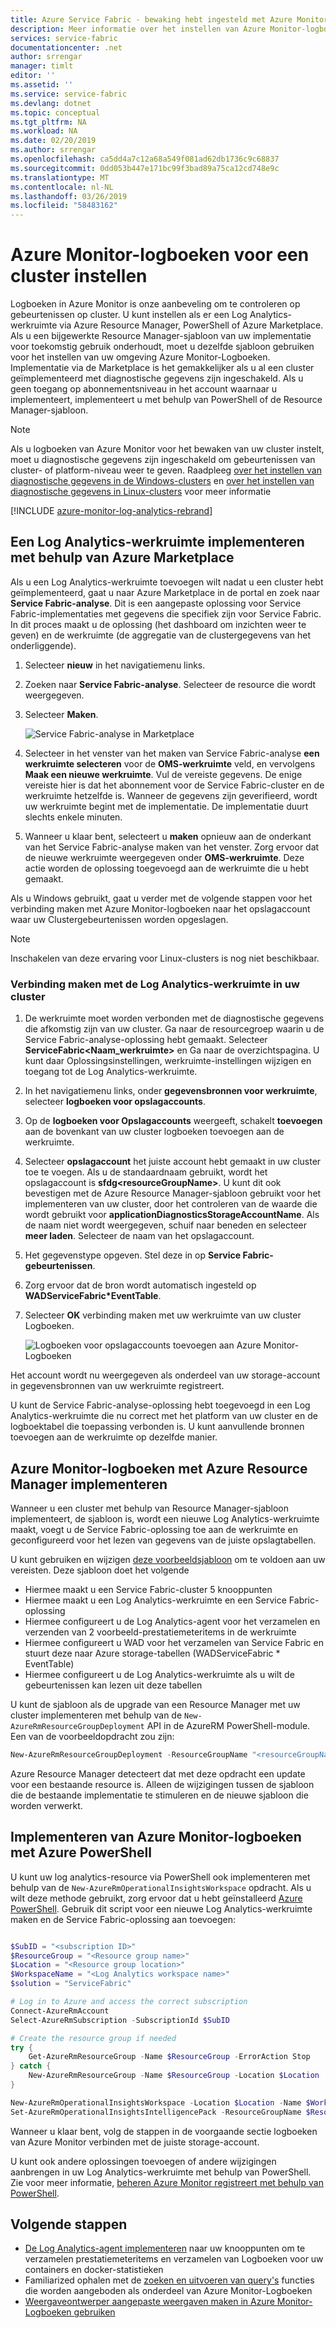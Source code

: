 ```yaml
---
title: Azure Service Fabric - bewaking hebt ingesteld met Azure Monitor-Logboeken | Microsoft Docs
description: Meer informatie over het instellen van Azure Monitor-logboeken voor het visualiseren en analyseren van gebeurtenissen voor het bewaken van uw Azure Service Fabric-clusters.
services: service-fabric
documentationcenter: .net
author: srrengar
manager: timlt
editor: ''
ms.assetid: ''
ms.service: service-fabric
ms.devlang: dotnet
ms.topic: conceptual
ms.tgt_pltfrm: NA
ms.workload: NA
ms.date: 02/20/2019
ms.author: srrengar
ms.openlocfilehash: ca5dd4a7c12a68a549f081ad62db1736c9c68837
ms.sourcegitcommit: 0dd053b447e171bc99f3bad89a75ca12cd748e9c
ms.translationtype: MT
ms.contentlocale: nl-NL
ms.lasthandoff: 03/26/2019
ms.locfileid: "58483162"
---
```

# <a name="set-up-azure-monitor-logs-for-a-cluster"></a>Azure Monitor-logboeken voor een cluster instellen

Logboeken in Azure Monitor is onze aanbeveling om te controleren op gebeurtenissen op cluster. U kunt instellen als er een Log Analytics-werkruimte via Azure Resource Manager, PowerShell of Azure Marketplace. Als u een bijgewerkte Resource Manager-sjabloon van uw implementatie voor toekomstig gebruik onderhoudt, moet u dezelfde sjabloon gebruiken voor het instellen van uw omgeving Azure Monitor-Logboeken. Implementatie via de Marketplace is het gemakkelijker als u al een cluster geïmplementeerd met diagnostische gegevens zijn ingeschakeld. Als u geen toegang op abonnementsniveau in het account waarnaar u implementeert, implementeert u met behulp van PowerShell of de Resource Manager-sjabloon.

> [!NOTE]
> Als u logboeken van Azure Monitor voor het bewaken van uw cluster instelt, moet u diagnostische gegevens zijn ingeschakeld om gebeurtenissen van cluster- of platform-niveau weer te geven. Raadpleeg [over het instellen van diagnostische gegevens in de Windows-clusters](service-fabric-diagnostics-event-aggregation-wad.md) en [over het instellen van diagnostische gegevens in Linux-clusters](service-fabric-diagnostics-event-aggregation-lad.md) voor meer informatie

[!INCLUDE [azure-monitor-log-analytics-rebrand](../../includes/azure-monitor-log-analytics-rebrand.md)]

## <a name="deploy-a-log-analytics-workspace-by-using-azure-marketplace"></a>Een Log Analytics-werkruimte implementeren met behulp van Azure Marketplace

Als u een Log Analytics-werkruimte toevoegen wilt nadat u een cluster hebt geïmplementeerd, gaat u naar Azure Marketplace in de portal en zoek naar **Service Fabric-analyse**. Dit is een aangepaste oplossing voor Service Fabric-implementaties met gegevens die specifiek zijn voor Service Fabric. In dit proces maakt u de oplossing (het dashboard om inzichten weer te geven) en de werkruimte (de aggregatie van de clustergegevens van het onderliggende).

1. Selecteer **nieuw** in het navigatiemenu links. 

2. Zoeken naar **Service Fabric-analyse**. Selecteer de resource die wordt weergegeven.

3. Selecteer **Maken**.

    ![Service Fabric-analyse in Marketplace](media/service-fabric-diagnostics-event-analysis-oms/service-fabric-analytics.png)

4. Selecteer in het venster van het maken van Service Fabric-analyse **een werkruimte selecteren** voor de **OMS-werkruimte** veld, en vervolgens **Maak een nieuwe werkruimte**. Vul de vereiste gegevens. De enige vereiste hier is dat het abonnement voor de Service Fabric-cluster en de werkruimte hetzelfde is. Wanneer de gegevens zijn geverifieerd, wordt uw werkruimte begint met de implementatie. De implementatie duurt slechts enkele minuten.

5. Wanneer u klaar bent, selecteert u **maken** opnieuw aan de onderkant van het Service Fabric-analyse maken van het venster. Zorg ervoor dat de nieuwe werkruimte weergegeven onder **OMS-werkruimte**. Deze actie worden de oplossing toegevoegd aan de werkruimte die u hebt gemaakt.

Als u Windows gebruikt, gaat u verder met de volgende stappen voor het verbinding maken met Azure Monitor-logboeken naar het opslagaccount waar uw Clustergebeurtenissen worden opgeslagen. 

>[!NOTE]
>Inschakelen van deze ervaring voor Linux-clusters is nog niet beschikbaar. 

### <a name="connect-the-log-analytics-workspace-to-your-cluster"></a>Verbinding maken met de Log Analytics-werkruimte in uw cluster 

1. De werkruimte moet worden verbonden met de diagnostische gegevens die afkomstig zijn van uw cluster. Ga naar de resourcegroep waarin u de Service Fabric-analyse-oplossing hebt gemaakt. Selecteer **ServiceFabric\<Naam_werkruimte\>**  en Ga naar de overzichtspagina. U kunt daar Oplossingsinstellingen, werkruimte-instellingen wijzigen en toegang tot de Log Analytics-werkruimte.

2. In het navigatiemenu links, onder **gegevensbronnen voor werkruimte**, selecteer **logboeken voor opslagaccounts**.

3. Op de **logboeken voor Opslagaccounts** weergeeft, schakelt **toevoegen** aan de bovenkant van uw cluster logboeken toevoegen aan de werkruimte.

4. Selecteer **opslagaccount** het juiste account hebt gemaakt in uw cluster toe te voegen. Als u de standaardnaam gebruikt, wordt het opslagaccount is **sfdg\<resourceGroupName\>**. U kunt dit ook bevestigen met de Azure Resource Manager-sjabloon gebruikt voor het implementeren van uw cluster, door het controleren van de waarde die wordt gebruikt voor **applicationDiagnosticsStorageAccountName**. Als de naam niet wordt weergegeven, schuif naar beneden en selecteer **meer laden**. Selecteer de naam van het opslagaccount.

5. Het gegevenstype opgeven. Stel deze in op **Service Fabric-gebeurtenissen**.

6. Zorg ervoor dat de bron wordt automatisch ingesteld op **WADServiceFabric\*EventTable**.

7. Selecteer **OK** verbinding maken met uw werkruimte van uw cluster Logboeken.

    ![Logboeken voor opslagaccounts toevoegen aan Azure Monitor-Logboeken](media/service-fabric-diagnostics-event-analysis-oms/add-storage-account.png)

Het account wordt nu weergegeven als onderdeel van uw storage-account in gegevensbronnen van uw werkruimte registreert.

U kunt de Service Fabric-analyse-oplossing hebt toegevoegd in een Log Analytics-werkruimte die nu correct met het platform van uw cluster en de logboektabel die toepassing verbonden is. U kunt aanvullende bronnen toevoegen aan de werkruimte op dezelfde manier.


## <a name="deploy-azure-monitor-logs-with-azure-resource-manager"></a>Azure Monitor-logboeken met Azure Resource Manager implementeren

Wanneer u een cluster met behulp van Resource Manager-sjabloon implementeert, de sjabloon is, wordt een nieuwe Log Analytics-werkruimte maakt, voegt u de Service Fabric-oplossing toe aan de werkruimte en geconfigureerd voor het lezen van gegevens van de juiste opslagtabellen.

U kunt gebruiken en wijzigen [deze voorbeeldsjabloon](https://github.com/Azure-Samples/service-fabric-cluster-templates/tree/master/5-VM-Windows-OMS-UnSecure) om te voldoen aan uw vereisten. Deze sjabloon doet het volgende

* Hiermee maakt u een Service Fabric-cluster 5 knooppunten
* Hiermee maakt u een Log Analytics-werkruimte en een Service Fabric-oplossing
* Hiermee configureert u de Log Analytics-agent voor het verzamelen en verzenden van 2 voorbeeld-prestatiemeteritems in de werkruimte
* Hiermee configureert u WAD voor het verzamelen van Service Fabric en stuurt deze naar Azure storage-tabellen (WADServiceFabric * EventTable)
* Hiermee configureert u de Log Analytics-werkruimte als u wilt de gebeurtenissen kan lezen uit deze tabellen


U kunt de sjabloon als de upgrade van een Resource Manager met uw cluster implementeren met behulp van de `New-AzureRmResourceGroupDeployment` API in de AzureRM PowerShell-module. Een van de voorbeeldopdracht zou zijn:

```powershell
New-AzureRmResourceGroupDeployment -ResourceGroupName "<resourceGroupName>" -TemplateFile "<templatefile>.json" 
``` 

Azure Resource Manager detecteert dat met deze opdracht een update voor een bestaande resource is. Alleen de wijzigingen tussen de sjabloon die de bestaande implementatie te stimuleren en de nieuwe sjabloon die worden verwerkt.

## <a name="deploy-azure-monitor-logs-with-azure-powershell"></a>Implementeren van Azure Monitor-logboeken met Azure PowerShell

U kunt uw log analytics-resource via PowerShell ook implementeren met behulp van de `New-AzureRmOperationalInsightsWorkspace` opdracht. Als u wilt deze methode gebruikt, zorg ervoor dat u hebt geïnstalleerd [Azure PowerShell](https://docs.microsoft.com/powershell/azure/azurerm/install-azurerm-ps). Gebruik dit script voor een nieuwe Log Analytics-werkruimte maken en de Service Fabric-oplossing aan toevoegen: 

```powershell

$SubID = "<subscription ID>"
$ResourceGroup = "<Resource group name>"
$Location = "<Resource group location>"
$WorkspaceName = "<Log Analytics workspace name>"
$solution = "ServiceFabric"

# Log in to Azure and access the correct subscription
Connect-AzureRmAccount
Select-AzureRmSubscription -SubscriptionId $SubID 

# Create the resource group if needed
try {
    Get-AzureRmResourceGroup -Name $ResourceGroup -ErrorAction Stop
} catch {
    New-AzureRmResourceGroup -Name $ResourceGroup -Location $Location
}

New-AzureRmOperationalInsightsWorkspace -Location $Location -Name $WorkspaceName -Sku Standard -ResourceGroupName $ResourceGroup
Set-AzureRmOperationalInsightsIntelligencePack -ResourceGroupName $ResourceGroup -WorkspaceName $WorkspaceName -IntelligencePackName $solution -Enabled $true

```

Wanneer u klaar bent, volg de stappen in de voorgaande sectie logboeken van Azure Monitor verbinden met de juiste storage-account.

U kunt ook andere oplossingen toevoegen of andere wijzigingen aanbrengen in uw Log Analytics-werkruimte met behulp van PowerShell. Zie voor meer informatie, [beheren Azure Monitor registreert met behulp van PowerShell](../azure-monitor/platform/powershell-workspace-configuration.md).

## <a name="next-steps"></a>Volgende stappen
* [De Log Analytics-agent implementeren](service-fabric-diagnostics-oms-agent.md) naar uw knooppunten om te verzamelen prestatiemeteritems en verzamelen van Logboeken voor uw containers en docker-statistieken
* Familiarized ophalen met de [zoeken en uitvoeren van query's](../log-analytics/log-analytics-log-searches.md) functies die worden aangeboden als onderdeel van Azure Monitor-Logboeken
* [Weergaveontwerper aangepaste weergaven maken in Azure Monitor-Logboeken gebruiken](../azure-monitor/platform/view-designer.md)
